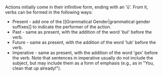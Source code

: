 Actions initially come in their infinitive form, ending with an 'ū'. From it, verbs can be formed in the following ways:

* Present - add one of the [[Grammatical Gender|grammatical gender suffixes]] to indicate the performer of the action.
* Past - same as present, with the addition of the word 'bul' before the verb.
* Future - same as present, with the addition of the word 'lub' before the verb.
* Imperative - same as present, with the addition of the word 'gex' before the verb. Note that sentences in imperative usually do not include the subject, but may include them as a form of emphasis (e.g., as in "You, clean that up already!").
